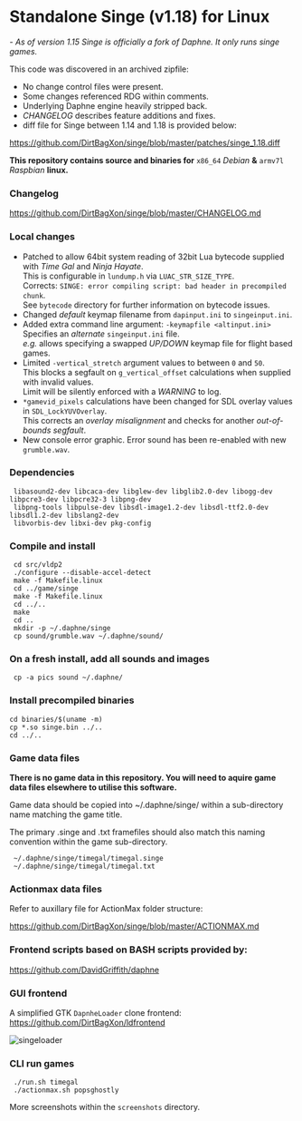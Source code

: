 Standalone Singe (v1.18) for Linux
==================================

*- As of version 1.15 Singe is officially a fork of Daphne.
It only runs singe games.*

This code was discovered in an archived zipfile:
* No change control files were present. 
* Some changes referenced RDG within comments.
* Underlying Daphne engine heavily stripped back.
* *CHANGELOG* describes feature additions and fixes. 
* diff file for Singe between 1.14 and 1.18 is provided below:

https://github.com/DirtBagXon/singe/blob/master/patches/singe_1.18.diff

**This repository contains source and binaries for** `x86_64` _Debian_ **&** `armv7l` _Raspbian_ **linux.**

### Changelog

https://github.com/DirtBagXon/singe/blob/master/CHANGELOG.md

### Local changes

* Patched to allow 64bit system reading of 32bit Lua bytecode supplied with *Time Gal* and *Ninja Hayate*. \
This is configurable in `lundump.h` via `LUAC_STR_SIZE_TYPE`. \
Corrects: `SINGE: error compiling script: bad header in precompiled chunk`. \
See `bytecode` directory for further information on bytecode issues.
* Changed _default_ keymap filename from `dapinput.ini` to `singeinput.ini`.
* Added extra command line argument: `-keymapfile <altinput.ini>` \
Specifies an _alternate_ `singeinput.ini` file. \
_e.g._ allows specifying a swapped _UP/DOWN_ keymap file for flight based games.
* Limited `-vertical_stretch` argument values to between `0` and `50`. \
This blocks a segfault on `g_vertical_offset` calculations when supplied with invalid values.\
Limit will be silently enforced with a *WARNING* to log.
* `*gamevid_pixels` calculations have been changed for SDL overlay values in `SDL_LockYUVOverlay`. \
This corrects an _overlay misalignment_ and checks for another _out-of-bounds segfault_.
* New console error graphic. Error sound has been re-enabled with new `grumble.wav`.

### Dependencies

     libasound2-dev libcaca-dev libglew-dev libglib2.0-dev libogg-dev libpcre3-dev libpcre32-3 libpng-dev 
     libpng-tools libpulse-dev libsdl-image1.2-dev libsdl-ttf2.0-dev libsdl1.2-dev libslang2-dev 
     libvorbis-dev libxi-dev pkg-config


### Compile and install

     cd src/vldp2
     ./configure --disable-accel-detect
     make -f Makefile.linux
     cd ../game/singe
     make -f Makefile.linux
     cd ../..
     make
     cd ..
     mkdir -p ~/.daphne/singe
     cp sound/grumble.wav ~/.daphne/sound/

### On a fresh install, add all sounds and images

     cp -a pics sound ~/.daphne/

### Install precompiled binaries

    cd binaries/$(uname -m)
    cp *.so singe.bin ../..
    cd ../..

### Game data files

**There is no game data in this repository. You will need to aquire game data files elsewhere to utilise this software.**

Game data should be copied into ~/.daphne/singe/ within a sub-directory name matching the game title.

The primary .singe and .txt framefiles should also match this naming convention within the game sub-directory.

     ~/.daphne/singe/timegal/timegal.singe
     ~/.daphne/singe/timegal/timegal.txt

### Actionmax data files

Refer to auxillary file for ActionMax folder structure:

https://github.com/DirtBagXon/singe/blob/master/ACTIONMAX.md

### Frontend scripts based on BASH scripts provided by:

https://github.com/DavidGriffith/daphne

### GUI frontend

A simplified GTK `DapnheLoader` clone frontend: https://github.com/DirtBagXon/ldfrontend

![singeloader](https://raw.githubusercontent.com/DirtBagXon/singe/master/screenshots/singelauncher.png)

### CLI run games

     ./run.sh timegal
     ./actionmax.sh popsghostly


More screenshots within the `screenshots` directory.

